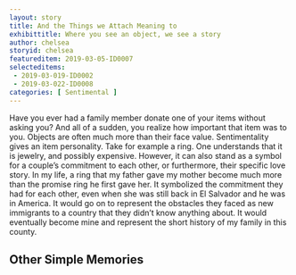 ```yaml
---
layout: story
title: And the Things we Attach Meaning to
exhibittitle: Where you see an object, we see a story
author: chelsea
storyid: chelsea
featureditem: 2019-03-05-ID0007
selecteditems:
 - 2019-03-019-ID0002
 - 2019-03-022-ID0008
categories: [ Sentimental ]
---
```


Have you ever had a family member donate one of your items without asking you? And all of a sudden, you realize how important that item was to you. Objects are often much more than their face value. Sentimentality gives an item personality.
Take for example a ring. One understands that it is jewelry, and possibly expensive. However, it can also stand as a symbol for a couple’s commitment to each other, or furthermore, their specific love story. In my life, a ring that my father gave my mother become much more than the promise ring he first gave her. It symbolized the commitment they had for each other, even when she was still back in El Salvador and he was in America. It would go on to represent the obstacles they faced as new immigrants to a country that they didn’t know anything about. It would eventually become mine and represent the short history of my family in this county.

## Other Simple Memories
